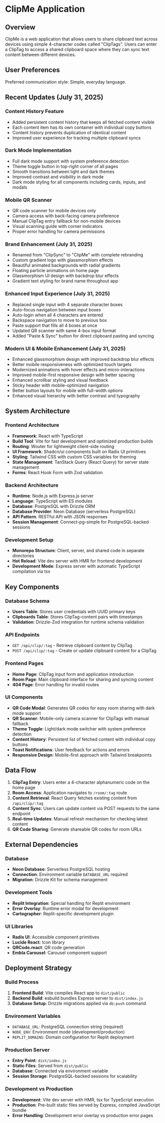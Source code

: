 # ClipMe Application

## Overview

ClipMe is a web application that allows users to share clipboard text across devices using simple 4-character codes called "ClipTags". Users can enter a ClipTag to access a shared clipboard space where they can sync text content between different devices.

## User Preferences

Preferred communication style: Simple, everyday language.

## Recent Updates (July 31, 2025)

### Content History Feature
- Added persistent content history that keeps all fetched content visible
- Each content item has its own container with individual copy buttons
- Content history prevents duplication of identical content
- Improved user experience for tracking multiple clipboard syncs

### Dark Mode Implementation
- Full dark mode support with system preference detection
- Theme toggle button in top-right corner of all pages
- Smooth transitions between light and dark themes
- Improved contrast and visibility in dark mode
- Dark mode styling for all components including cards, inputs, and modals

### Mobile QR Scanner
- QR code scanner for mobile devices only
- Camera access with back-facing camera preference
- Manual ClipTag entry fallback for non-mobile devices
- Visual scanning guide with corner indicators
- Proper error handling for camera permissions

### Brand Enhancement (July 31, 2025)
- Renamed from "ClipSync" to "ClipMe" with complete rebranding
- Custom gradient logo with glassmorphism effects
- Beautiful animated backgrounds with radial gradients
- Floating particle animations on home page
- Glassmorphism UI design with backdrop blur effects
- Gradient text styling for brand name throughout app

### Enhanced Input Experience (July 31, 2025)
- Replaced single input with 4 separate character boxes
- Auto-focus navigation between input boxes
- Auto-login when all 4 characters are entered
- Backspace navigation to move to previous box
- Paste support that fills all 4 boxes at once
- Updated QR scanner with same 4-box input format
- Added "Paste & Sync" button for direct clipboard pasting and syncing

### Modern UI & Mobile Enhancement (July 31, 2025)
- Enhanced glassmorphism design with improved backdrop blur effects
- Better mobile responsiveness with optimized touch targets
- Modernized animations with hover effects and micro-interactions
- Improved mobile-first responsive design with better spacing
- Enhanced scrollbar styling and visual feedback
- Sticky header with mobile-optimized navigation
- Better button layouts for mobile with full-width options
- Enhanced visual hierarchy with better contrast and typography

## System Architecture

### Frontend Architecture
- **Framework**: React with TypeScript
- **Build Tool**: Vite for fast development and optimized production builds
- **Routing**: Wouter for lightweight client-side routing
- **UI Framework**: Shadcn/ui components built on Radix UI primitives
- **Styling**: Tailwind CSS with custom CSS variables for theming
- **State Management**: TanStack Query (React Query) for server state management
- **Forms**: React Hook Form with Zod validation

### Backend Architecture
- **Runtime**: Node.js with Express.js server
- **Language**: TypeScript with ES modules
- **Database**: PostgreSQL with Drizzle ORM
- **Database Provider**: Neon Database (serverless PostgreSQL)
- **API Pattern**: RESTful API with JSON responses
- **Session Management**: Connect-pg-simple for PostgreSQL-backed sessions

### Development Setup
- **Monorepo Structure**: Client, server, and shared code in separate directories
- **Hot Reload**: Vite dev server with HMR for frontend development
- **Development Mode**: Express server with automatic TypeScript compilation via tsx

## Key Components

### Database Schema
- **Users Table**: Stores user credentials with UUID primary keys
- **Clipboards Table**: Stores ClipTag-content pairs with timestamps
- **Validation**: Drizzle-Zod integration for runtime schema validation

### API Endpoints
- `GET /api/clip/:tag` - Retrieve clipboard content by ClipTag
- `POST /api/clip/:tag` - Create or update clipboard content for a ClipTag

### Frontend Pages
- **Home Page**: ClipTag input form and application introduction
- **Room Page**: Main clipboard interface for sharing and syncing content
- **404 Page**: Error handling for invalid routes

### UI Components
- **QR Code Modal**: Generates QR codes for easy room sharing with dark mode support
- **QR Scanner**: Mobile-only camera scanner for ClipTags with manual fallback
- **Theme Toggle**: Light/dark mode switcher with system preference detection
- **Content History**: Persistent list of fetched content with individual copy buttons
- **Toast Notifications**: User feedback for actions and errors
- **Responsive Design**: Mobile-first approach with Tailwind breakpoints

## Data Flow

1. **ClipTag Entry**: Users enter a 4-character alphanumeric code on the home page
2. **Room Access**: Application navigates to `/room/:tag` route
3. **Content Retrieval**: React Query fetches existing content from `/api/clip/:tag`
4. **Content Sync**: Users can update content via POST requests to the same endpoint
5. **Real-time Updates**: Manual refresh mechanism for checking latest content
6. **QR Code Sharing**: Generate shareable QR codes for room URLs

## External Dependencies

### Database
- **Neon Database**: Serverless PostgreSQL hosting
- **Connection**: Environment variable `DATABASE_URL` required
- **Migration**: Drizzle Kit for schema management

### Development Tools
- **Replit Integration**: Special handling for Replit environment
- **Error Overlay**: Runtime error modal for development
- **Cartographer**: Replit-specific development plugin

### UI Libraries
- **Radix UI**: Accessible component primitives
- **Lucide React**: Icon library
- **QRCode.react**: QR code generation
- **Embla Carousel**: Carousel component support

## Deployment Strategy

### Build Process
1. **Frontend Build**: Vite compiles React app to `dist/public`
2. **Backend Build**: esbuild bundles Express server to `dist/index.js`
3. **Database Setup**: Drizzle migrations applied via `db:push` command

### Environment Variables
- `DATABASE_URL`: PostgreSQL connection string (required)
- `NODE_ENV`: Environment mode (development/production)
- `REPLIT_DOMAINS`: Domain configuration for Replit deployment

### Production Server
- **Entry Point**: `dist/index.js`
- **Static Files**: Served from `dist/public`
- **Database**: Connected via environment variable
- **Session Storage**: PostgreSQL-backed sessions for scalability

### Development vs Production
- **Development**: Vite dev server with HMR, tsx for TypeScript execution
- **Production**: Pre-built static files served by Express, compiled JavaScript bundle
- **Error Handling**: Development error overlay vs production error pages